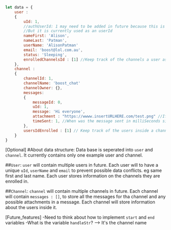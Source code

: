 ```javascript
let data = {
    user : 
    {
        uId: 1, 
        //authUserId: 1 may need to be added in future because this is an authToken
        //But it is currently used as an userId
        nameFirst: 'Alison',
        nameLast: 'Patman',
        userName: 'AlisonPatman'
        email: 'boost@lol.com.au',
        status: 'Sleeping',
        enrolledChannelsId : [1] //Keep track of the channels a user as enrolled in.
    },
    channel : 
    {
        channelId: 1,
        channelName: 'boost_chat'
        channelOwner: {},
        messages: 
        {
            messageId: 0,
            uId: 1,
            message: 'Hi everyone',
            attachment : "https://wwww.insertURLHERE.com/test.png" //If files or photos attached in a message
            timeSent: 1, //When was the message sent in milliSeconds since UNIX-TIME
        },
        usersIdEnrolled : [1] // Keep track of the users inside a channel
    } 
}
```

[Optional] 
#About data structure:
Data base is seperated into `user` and `channel`. 
It currently contains only one example user and channel.

##`User`:
`user` will contain multiple users in future. Each user will to have a unique 
`uId`, `userName` and `email` to prevent possible data conflicts. eg same first and last name.
Each user stores information on the channels they are enrolled in.

##`Channel`:
`channel` will contain multiple channels in future.
Each channel will contain `messages : []`, to store all the messages for tha channel and any possible attachments in a message.
Each channel will store information about the users inside it.

[Future_features]
-Need to think about how to implement `start` and `end` variables
-What is the variable `handleStr`? --> It's the channel name
